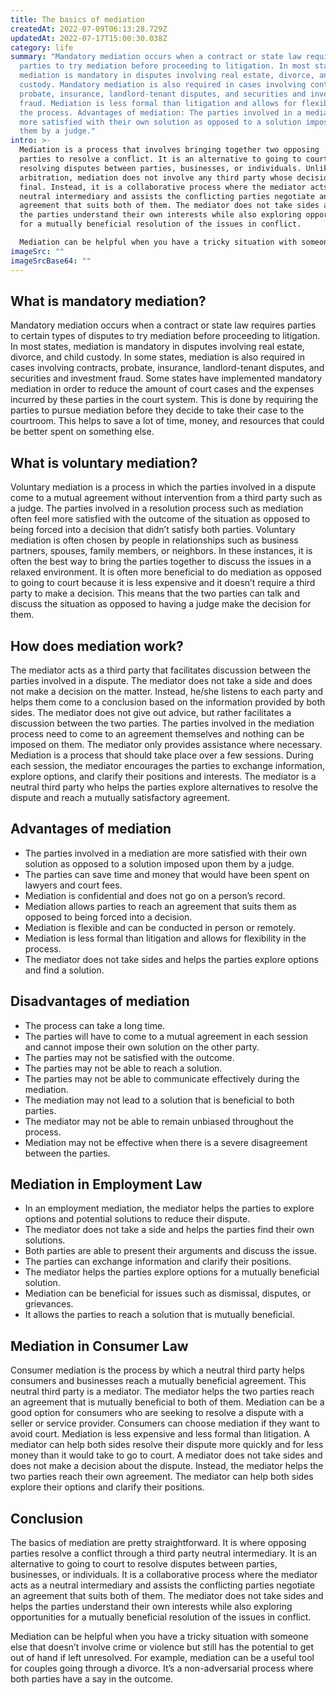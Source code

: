 ```yaml
---
title: The basics of mediation
createdAt: 2022-07-09T06:13:28.729Z
updatedAt: 2022-07-17T15:00:30.038Z
category: life
summary: "Mandatory mediation occurs when a contract or state law requires
  parties to try mediation before proceeding to litigation. In most states,
  mediation is mandatory in disputes involving real estate, divorce, and child
  custody. Mandatory mediation is also required in cases involving contracts,
  probate, insurance, landlord-tenant disputes, and securities and investment
  fraud. Mediation is less formal than litigation and allows for flexibility in
  the process. Advantages of mediation: The parties involved in a mediation are
  more satisfied with their own solution as opposed to a solution imposed upon
  them by a judge."
intro: >-
  Mediation is a process that involves bringing together two opposing
  parties to resolve a conflict. It is an alternative to going to court for
  resolving disputes between parties, businesses, or individuals. Unlike
  arbitration, mediation does not involve any third party whose decision becomes
  final. Instead, it is a collaborative process where the mediator acts as a
  neutral intermediary and assists the conflicting parties negotiate an
  agreement that suits both of them. The mediator does not take sides and helps
  the parties understand their own interests while also exploring opportunities
  for a mutually beneficial resolution of the issues in conflict. 

  Mediation can be helpful when you have a tricky situation with someone else that doesn’t involve crime or violence but still has the potential to get out of hand if left unresolved. Mediation might not be your first thought as an option in resolving conflict because of its non-adversarial nature. However, it can be a very useful tool and quite effective in most cases given its collaborative nature which gives both parties more input into finding a solution they are comfortable with and happy with at the same time.
imageSrc: ""
imageSrcBase64: ""
---
```


## What is mandatory mediation?

Mandatory mediation occurs when a contract or state law requires parties to certain types of disputes to try mediation before proceeding to litigation. In most states, mediation is mandatory in disputes involving real estate, divorce, and child custody. In some states, mediation is also required in cases involving contracts, probate, insurance, landlord-tenant disputes, and securities and investment fraud.
Some states have implemented mandatory mediation in order to reduce the amount of court cases and the expenses incurred by these parties in the court system. This is done by requiring the parties to pursue mediation before they decide to take their case to the courtroom. This helps to save a lot of time, money, and resources that could be better spent on something else.

## What is voluntary mediation?

Voluntary mediation is a process in which the parties involved in a dispute come to a mutual agreement without intervention from a third party such as a judge. The parties involved in a resolution process such as mediation often feel more satisfied with the outcome of the situation as opposed to being forced into a decision that didn’t satisfy both parties.
Voluntary mediation is often chosen by people in relationships such as business partners, spouses, family members, or neighbors. In these instances, it is often the best way to bring the parties together to discuss the issues in a relaxed environment. It is often more beneficial to do mediation as opposed to going to court because it is less expensive and it doesn’t require a third party to make a decision. This means that the two parties can talk and discuss the situation as opposed to having a judge make the decision for them.

## How does mediation work?

The mediator acts as a third party that facilitates discussion between the parties involved in a dispute. The mediator does not take a side and does not make a decision on the matter. Instead, he/she listens to each party and helps them come to a conclusion based on the information provided by both sides. The mediator does not give out advice, but rather facilitates a discussion between the two parties. The parties involved in the mediation process need to come to an agreement themselves and nothing can be imposed on them. The mediator only provides assistance where necessary.
Mediation is a process that should take place over a few sessions. During each session, the mediator encourages the parties to exchange information, explore options, and clarify their positions and interests. The mediator is a neutral third party who helps the parties explore alternatives to resolve the dispute and reach a mutually satisfactory agreement.

## Advantages of mediation

- The parties involved in a mediation are more satisfied with their own solution as opposed to a solution imposed upon them by a judge.
- The parties can save time and money that would have been spent on lawyers and court fees.
- Mediation is confidential and does not go on a person’s record.
- Mediation allows parties to reach an agreement that suits them as opposed to being forced into a decision.
- Mediation is flexible and can be conducted in person or remotely.
- Mediation is less formal than litigation and allows for flexibility in the process.
- The mediator does not take sides and helps the parties explore options and find a solution.

## Disadvantages of mediation

- The process can take a long time.
- The parties will have to come to a mutual agreement in each session and cannot impose their own solution on the other party.
- The parties may not be satisfied with the outcome.
- The parties may not be able to reach a solution.
- The parties may not be able to communicate effectively during the mediation.
- The mediation may not lead to a solution that is beneficial to both parties.
- The mediator may not be able to remain unbiased throughout the process.
- Mediation may not be effective when there is a severe disagreement between the parties.

## Mediation in Employment Law

- In an employment mediation, the mediator helps the parties to explore options and potential solutions to reduce their dispute.
- The mediator does not take a side and helps the parties find their own solutions.
- Both parties are able to present their arguments and discuss the issue.
- The parties can exchange information and clarify their positions.
- The mediator helps the parties explore options for a mutually beneficial solution.
- Mediation can be beneficial for issues such as dismissal, disputes, or grievances.
- It allows the parties to reach a solution that is mutually beneficial.

## Mediation in Consumer Law

Consumer mediation is the process by which a neutral third party helps consumers and businesses reach a mutually beneficial agreement. This neutral third party is a mediator. The mediator helps the two parties reach an agreement that is mutually beneficial to both of them.
Mediation can be a good option for consumers who are seeking to resolve a dispute with a seller or service provider. Consumers can choose mediation if they want to avoid court. Mediation is less expensive and less formal than litigation. 
A mediator can help both sides resolve their dispute more quickly and for less money than it would take to go to court. A mediator does not take sides and does not make a decision about the dispute. Instead, the mediator helps the two parties reach their own agreement. The mediator can help both sides explore their options and clarify their positions.

## Conclusion

The basics of mediation are pretty straightforward. It is where opposing parties resolve a conflict through a third party neutral intermediary. It is an alternative to going to court to resolve disputes between parties, businesses, or individuals. It is a collaborative process where the mediator acts as a neutral intermediary and assists the conflicting parties negotiate an agreement that suits both of them. The mediator does not take sides and helps the parties understand their own interests while also exploring opportunities for a mutually beneficial resolution of the issues in conflict.

Mediation can be helpful when you have a tricky situation with someone else that doesn’t involve crime or violence but still has the potential to get out of hand if left unresolved. For example, mediation can be a useful tool for couples going through a divorce. It’s a non-adversarial process where both parties have a say in the outcome.
